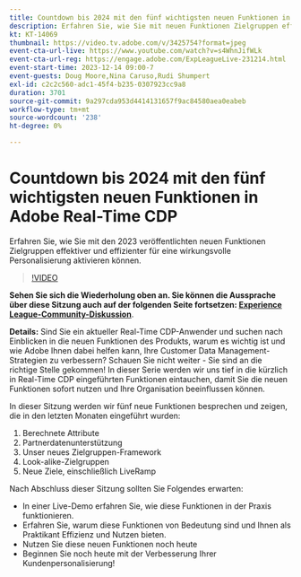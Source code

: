 ```yaml
---
title: Countdown bis 2024 mit den fünf wichtigsten neuen Funktionen in Adobe Real-Time CDP
description: Erfahren Sie, wie Sie mit neuen Funktionen Zielgruppen effektiver und effizienter für eine wirkungsvolle Personalisierung aktivieren können.
kt: KT-14069
thumbnail: https://video.tv.adobe.com/v/3425754?format=jpeg
event-cta-url-live: https://www.youtube.com/watch?v=s4WhnJifWLk
event-cta-url-reg: https://engage.adobe.com/ExpLeagueLive-231214.html
event-start-time: 2023-12-14 09:00-7
event-guests: Doug Moore,Nina Caruso,Rudi Shumpert
exl-id: c2c2c560-adc1-45f4-b235-0307923cc9a8
duration: 3701
source-git-commit: 9a297cda953d4414131657f9ac84580aea0eabeb
workflow-type: tm+mt
source-wordcount: '238'
ht-degree: 0%

---
```


# Countdown bis 2024 mit den fünf wichtigsten neuen Funktionen in Adobe Real-Time CDP

Erfahren Sie, wie Sie mit den 2023 veröffentlichten neuen Funktionen Zielgruppen effektiver und effizienter für eine wirkungsvolle Personalisierung aktivieren können.

>[!VIDEO](https://video.tv.adobe.com/v/3425754/?quality=12&learn=on)

**Sehen Sie sich die Wiederholung oben an. Sie können die Aussprache über diese Sitzung auch auf der folgenden Seite fortsetzen: [Experience League-Community-Diskussion](https://experienceleaguecommunities.adobe.com/t5/real-time-customer-data-platform/experience-league-live-post-session-discussion-countdown-to-2024/m-p/639558#M14)**.

**Details:**
Sind Sie ein aktueller Real-Time CDP-Anwender und suchen nach Einblicken in die neuen Funktionen des Produkts, warum es wichtig ist und wie Adobe Ihnen dabei helfen kann, Ihre Customer Data Management-Strategien zu verbessern? Schauen Sie nicht weiter - Sie sind an die richtige Stelle gekommen! In dieser Serie werden wir uns tief in die kürzlich in Real-Time CDP eingeführten Funktionen eintauchen, damit Sie die neuen Funktionen sofort nutzen und Ihre Organisation beeinflussen können.

In dieser Sitzung werden wir fünf neue Funktionen besprechen und zeigen, die in den letzten Monaten eingeführt wurden:

1. Berechnete Attribute
2. Partnerdatenunterstützung
3. Unser neues Zielgruppen-Framework
4. Look-alike-Zielgruppen
5. Neue Ziele, einschließlich LiveRamp

Nach Abschluss dieser Sitzung sollten Sie Folgendes erwarten:

* In einer Live-Demo erfahren Sie, wie diese Funktionen in der Praxis funktionieren.
* Erfahren Sie, warum diese Funktionen von Bedeutung sind und Ihnen als Praktikant Effizienz und Nutzen bieten.
* Nutzen Sie diese neuen Funktionen noch heute
* Beginnen Sie noch heute mit der Verbesserung Ihrer Kundenpersonalisierung!



